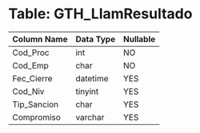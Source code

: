 # Table: GTH_LlamResultado

| Column Name | Data Type | Nullable |
|-------------|-----------|----------|
| Cod_Proc | int | NO |
| Cod_Emp | char | NO |
| Fec_Cierre | datetime | YES |
| Cod_Niv | tinyint | YES |
| Tip_Sancion | char | YES |
| Compromiso | varchar | YES |
